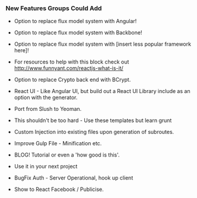 ### New Features Groups Could Add ###
- Option to replace flux model system with Angular!
- Option to replace flux model system with Backbone!
- Option to replace flux model system with [insert less popular framework here]!
- For resources to help with this block check out http://www.funnyant.com/reactjs-what-is-it/

- Option to replace Crypto back end with BCrypt.

- React UI - Like Angular UI, but build out a React UI Library
include as an option with the generator.

- Port from Slush to Yeoman.
- This shouldn't be too hard - Use these templates but learn grunt

- Custom Injection into existing files upon generation of subroutes.
- Improve Gulp File - Minification etc.

- BLOG! Tutorial or even a 'how good is this'.
- Use it in your next project
- BugFix Auth - Server Operational, hook up client
- Show to React Facebook / Publicise.
